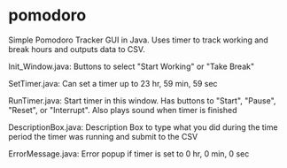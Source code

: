 # pomodoro
Simple Pomodoro Tracker GUI in Java. Uses timer to track working and break hours and outputs data to CSV.


Init_Window.java: Buttons to select "Start Working" or "Take Break"

SetTimer.java: Can set a timer up to 23 hr, 59 min, 59 sec

RunTimer.java: Start timer in this window. Has buttons to "Start", "Pause", "Reset", or "Interrupt". Also plays sound when timer is finished

DescriptionBox.java: Description Box to type what you did during the time period the timer was running and submit to the CSV

ErrorMessage.java: Error popup if timer is set to 0 hr, 0 min, 0 sec
